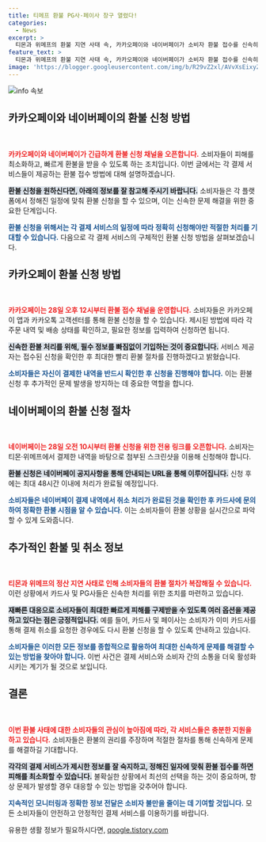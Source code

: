 ```yaml
---
title: 티메프 환불 PG사·페이사 창구 열렸다!
categories:
  - News
excerpt: >
  티몬과 위메프의 환불 지연 사태 속, 카카오페이와 네이버페이가 소비자 환불 접수를 신속히 시작한다. 28일 오전부터 각 플랫폼에서 접수 채널이 열리며, 피해자들의 빠른 권리 회복이 기대된다. 클릭으로 자세한 내용을 확인하세요!
feature_text: >
  티몬과 위메프의 환불 지연 사태 속, 카카오페이와 네이버페이가 소비자 환불 접수를 신속히 시작한다. 28일 오전부터 각 플랫폼에서 접수 채널이 열리며, 피해자들의 빠른 권리 회복이 기대된다. 클릭으로 자세한 내용을 확인하세요!
image: 'https://blogger.googleusercontent.com/img/b/R29vZ2xl/AVvXsEixyZcFfHzMRdzZMjFBmAUKJYCLCGyLL1o632UiGVXcaFdKo_bkvkuCioo0uUKlGfBVcT3P84aROyZIXSBEx3Aw5nCQ3pTgDom1WDC4m8eifvWiAmWEEVb4x6G_l8C0QH225ldMjyaFvpxGEBGNO37VmDTDMHGhJPq73UglMfDca1-0aw/s1600/blogspot.png'
---
```


<p><img src="https://blogger.googleusercontent.com/img/b/R29vZ2xl/AVvXsEixyZcFfHzMRdzZMjFBmAUKJYCLCGyLL1o632UiGVXcaFdKo_bkvkuCioo0uUKlGfBVcT3P84aROyZIXSBEx3Aw5nCQ3pTgDom1WDC4m8eifvWiAmWEEVb4x6G_l8C0QH225ldMjyaFvpxGEBGNO37VmDTDMHGhJPq73UglMfDca1-0aw/s1600/blogspot.png" alt="info 속보" /></p>

<h2 data-ke-size="size26">카카오페이와 네이버페이의 환불 신청 방법</h2>

<p data-ke-size="size16">&nbsp;</p>

<p><b><span style="color: #ee2323;">카카오페이와 네이버페이가 긴급하게 환불 신청 채널을 오픈합니다.</span></b> 소비자들이 피해를 최소화하고, 빠르게 환불을 받을 수 있도록 하는 조치입니다. 이번 글에서는 각 결제 서비스들이 제공하는 환불 접수 방법에 대해 설명하겠습니다. </p>

<p><b><span style="background-color: #21538527;">환불 신청을 원하신다면, 아래의 정보를 잘 참고해 주시기 바랍니다.</span></b> 소비자들은 각 플랫폼에서 정해진 일정에 맞춰 환불 신청을 할 수 있으며, 이는 신속한 문제 해결을 위한 중요한 단계입니다. </p>

<p><b><span style="color: #1a5490;">환불 신청을 위해서는 각 결제 서비스의 일정에 따라 정확히 신청해야만 적절한 처리를 기대할 수 있습니다.</span></b> 다음으로 각 결제 서비스의 구체적인 환불 신청 방법을 살펴보겠습니다.</p>

<h2 data-ke-size="size26">카카오페이 환불 신청 방법</h2>

<p data-ke-size="size16">&nbsp;</p>

<p><b><span style="color: #ee2323;">카카오페이는 28일 오후 12시부터 환불 접수 채널을 운영합니다.</span></b> 소비자들은 카카오페이 앱과 카카오톡 고객센터를 통해 환불 신청을 할 수 있습니다. 제시된 방법에 따라 각 주문 내역 및 배송 상태를 확인하고, 필요한 정보를 입력하여 신청하면 됩니다.</p>

<p><b><span style="background-color: #21538527;">신속한 환불 처리를 위해, 필수 정보를 빠짐없이 기입하는 것이 중요합니다.</span></b> 서비스 제공자는 접수된 신청을 확인한 후 최대한 빨리 환불 절차를 진행하겠다고 밝혔습니다. </p>

<p><b><span style="color: #1a5490;">소비자들은 자신이 결제한 내역을 반드시 확인한 후 신청을 진행해야 합니다.</span></b> 이는 환불 신청 후 추가적인 문제 발생을 방지하는 데 중요한 역할을 합니다.</p>

<h2 data-ke-size="size26">네이버페이의 환불 신청 절차</h2>

<p data-ke-size="size16">&nbsp;</p>

<p><b><span style="color: #ee2323;">네이버페이는 28일 오전 10시부터 환불 신청을 위한 전용 링크를 오픈합니다.</span></b> 소비자는 티몬·위메프에서 결제한 내역을 바탕으로 첨부된 스크린샷을 이용해 신청해야 합니다. </p>

<p><b><span style="background-color: #21538527;">환불 신청은 네이버페이 공지사항을 통해 안내되는 URL을 통해 이루어집니다.</span></b> 신청 후에는 최대 48시간 이내에 처리가 완료될 예정입니다. </p>

<p><b><span style="color: #1a5490;">소비자들은 네이버페이 결제 내역에서 취소 처리가 완료된 것을 확인한 후 카드사에 문의하여 정확한 환불 시점을 알 수 있습니다.</span></b> 이는 소비자들이 환불 상황을 실시간으로 파악할 수 있게 도와줍니다.</p>

<h2 data-ke-size="size26">추가적인 환불 및 취소 정보</h2>

<p data-ke-size="size16">&nbsp;</p>

<p><b><span style="color: #ee2323;">티몬과 위메프의 정산 지연 사태로 인해 소비자들의 환불 절차가 복잡해질 수 있습니다.</span></b> 이런 상황에서 카드사 및 PG사들은 신속한 처리를 위한 조치를 마련하고 있습니다. </p>

<p><b><span style="background-color: #21538527;">재빠른 대응으로 소비자들이 최대한 빠르게 피해를 구제받을 수 있도록 여러 옵션을 제공하고 있다는 점은 긍정적입니다.</span></b> 예를 들어, 카드사 및 페이사는 소비자가 이미 카드사를 통해 결제 취소를 요청한 경우에도 다시 환불 신청을 할 수 있도록 안내하고 있습니다.</p>

<p><b><span style="color: #1a5490;">소비자들은 이러한 모든 정보를 종합적으로 활용하여 최대한 신속하게 문제를 해결할 수 있는 방법을 찾아야 합니다.</span></b> 이번 사건은 결제 서비스와 소비자 간의 소통을 더욱 활성화시키는 계기가 될 것으로 보입니다.</p>

<h2 data-ke-size="size26">결론</h2>

<p data-ke-size="size16">&nbsp;</p>

<p><b><span style="color: #ee2323;">이번 환불 사태에 대한 소비자들의 관심이 높아짐에 따라, 각 서비스들은 충분한 지원을 하고 있습니다.</span></b> 소비자들은 환불의 권리를 주장하며 적절한 절차를 통해 신속하게 문제를 해결하길 기대합니다.</p>

<p><b><span style="background-color: #21538527;">각각의 결제 서비스가 제시한 정보를 잘 숙지하고, 정해진 일자에 맞춰 환불 접수를 하면 피해를 최소화할 수 있습니다.</span></b> 불확실한 상황에서 최선의 선택을 하는 것이 중요하며, 항상 문제가 발생할 경우 대응할 수 있는 방법을 갖추어야 합니다.</p>

<p><b><span style="color: #1a5490;">지속적인 모니터링과 정확한 정보 전달은 소비자 불만을 줄이는 데 기여할 것입니다.</span></b> 모든 소비자들이 안전하고 안정적인 결제 서비스를 이용하기를 바랍니다.</p>
유용한 생활 정보가 필요하시다면, <a href="https://qoogle.tistory.com" rel="dofollow">qoogle.tistory.com</a>



